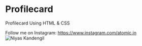 # Profilecard
Profilecard Using HTML &amp; CSS

Follow me on Instagram: https://www.instagram.com/atomic.in
![Niyas Kandengil](https://user-images.githubusercontent.com/52659398/220347851-fc404c38-26be-4d1e-abd5-5a42bc49ac89.gif)
